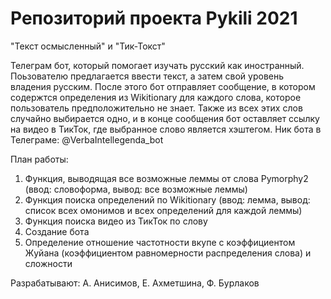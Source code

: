 # Репозиторий проекта Pykili 2021
"Текст осмысленный" и "Тик-Токст"

Телеграм бот, который помогает изучать русский как иностранный. Поьзователю предлагается ввести текст, а затем свой уровень владения русским. После этого бот отправляет сообщение, в котором содержтся определения из Wikitionary для каждого слова, которое пользователь предположительно не знает. Также из всех этих слов случайно выбирается одно, и в конце сообщения бот оставляет ссылку на видео в ТикТок, где выбранное слово является хэштегом.
Ник бота в Телеграме: @VerbaIntellegenda_bot

План работы:
1. Функция, выводящая все возможные леммы от слова Pymorphy2 (ввод: словоформа, вывод: все возможные леммы)
2. Функция поиска определений по Wikitionary (ввод: лемма, вывод: список всех омонимов и всех определений для каждой леммы)
3. Функция поиска видео из ТикТок по слову
4. Создание бота
5. Определение отношение частотности вкупе с коэффициентом Жуйана (коэффициентом равномерности распределения слова) и сложности

Разрабатывают: А. Анисимов, Е. Ахметшина, Ф. Бурлаков
